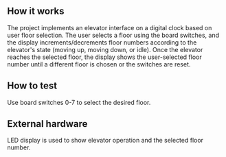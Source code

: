 ## How it works
The project implements an elevator interface on a digital clock based on user floor selection. 
The user selects a floor using the board switches, and the display increments/decrements floor numbers according to the elevator's state (moving up, moving down, or idle). Once the elevator reaches the selected floor, the display shows the user-selected floor number until a different floor is chosen or the switches are reset.

## How to test
Use board switches 0-7 to select the desired floor. 

## External hardware
LED display is used to show elevator operation and the selected floor number.
